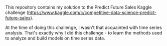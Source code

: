 This repository contains my solution to the Predict Future Sales Kaggle challenge (https://www.kaggle.com/c/competitive-data-science-predict-future-sales).

At the time of doing this challenge, I wasn't that acquainted with time series analysis. That's exactly why I did this challenge - to learn the methods used to analyze and build models on time series data.